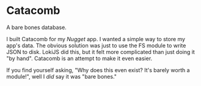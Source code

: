 # Catacomb
A bare bones database.

I built Catacomb for my _Nugget_ app. I wanted a simple way to store my app's data. The obvious solution was just to use the FS module to write JSON to disk. LokiJS did this, but it felt more complicated than just doing it "by hand". Catacomb is an attempt to make it even easier.

If you find yourself asking, "Why does this even exist? It's barely worth a module!", well I _did_ say it was "bare bones."
